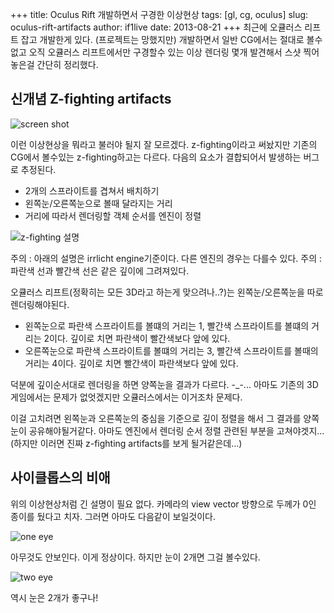 +++
title: Oculus Rift 개발하면서 구경한 이상현상
tags: [gl, cg, oculus]
slug: oculus-rift-artifacts
author: if1live
date: 2013-08-21
+++
최근에 오큘러스 리프트 잡고 개발한게 있다. (프로젝트는 망했지만) 개발하면서 일반 CG에서는 절대로 볼수없고 오직 오큘러스 리프트에서만 구경할수 있는 이상 렌더링 몇개 발견해서 스샷 찍어놓은걸 간단히 정리했다.

## 신개념 Z-fighting artifacts
![screen shot]({attach}oculus-rift-artifacts/z-fighting.jpg)

이런 이상현상을 뭐라고 불러야 될지 잘 모르겠다. z-fighting이라고 써놨지만 기존의 CG에서 볼수있는 z-fighting하고는 다르다.
다음의 요소가 결합되어서 발생하는 버그로 추정된다.

* 2개의 스프라이트를 겹쳐서 배치하기
* 왼쪽눈/오른쪽눈으로 볼때 달라지는 거리
* 거리에 따라서 렌더링할 객체 순서를 엔진이 정렬

![z-fighting 설명]({attach}oculus-rift-artifacts/z-fighting-desc.jpg)

주의 : 아래의 설명은 irrlicht engine기준이다. 다른 엔진의 경우는 다를수 있다.
주의 : 파란색 선과 빨간색 선은 같은 깊이에 그려져있다.

오큘러스 리프트(정확히는 모든 3D라고 하는게 맞으려나..?)는 왼쪽눈/오른쪽눈을 따로 렌더링해야된다.

* 왼쪽눈으로 파란색 스프라이트를 볼떄의 거리는 1, 빨간색 스프라이트를 볼떄의 거리는 2이다. 깊이로 치면 파란색이 빨간색보다 앞에 있다.
* 오른쪽눈으로 파란색 스프라이트를 볼떄의 거리는 3, 빨간색 스프라이트를 볼때의 거리는 4이다. 깊이로 치면 빨간색이 파란색보다 앞에 있다.

덕분에 깊이순서대로 렌더링을 하면 양쪽눈을 결과가 다르다. -_-...
아마도 기존의 3D게임에서는 문제가 없엇겠지만 오큘러스에서는 이거조차 문제다.

이걸 고치려면 왼쪽눈과 오른쪽눈의 중심을 기준으로 깊이 정렬을 해서 그 결과를 양쪽눈이 공유해야될거같다. 아마도 엔진에서 렌더링 순서 정렬 관련된 부분을 고쳐야겟지...(하지만 이러면 진짜 z-fighting artifacts를 보게 될거같은데...)


## 사이클롭스의 비애
위의 이상현상처럼 긴 설명이 필요 없다. 카메라의 view vector 방향으로 두께가 0인 종이를 뒀다고 치자. 그러면 아마도 다음같이 보일것이다.

![one eye]({attach}oculus-rift-artifacts/eye_one.jpg)

아무것도 안보인다. 이게 정상이다. 하지만 눈이 2개면 그걸 볼수있다.

![two eye]({attach}oculus-rift-artifacts/eye_two.jpg)

역시 눈은 2개가 좋구나!
